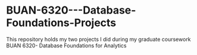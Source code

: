 # BUAN-6320---Database-Foundations-Projects
This repository holds my two projects I did during my graduate coursework BUAN 6320- Database Foundations for Analytics
